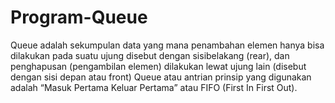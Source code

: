 # Program-Queue
Queue adalah sekumpulan data yang mana penambahan elemen hanya bisa dilakukan pada suatu ujung disebut dengan sisibelakang (rear), dan penghapusan (pengambilan elemen) dilakukan lewat ujung lain (disebut dengan sisi depan atau front) Queue atau antrian prinsip yang digunakan adalah “Masuk Pertama Keluar Pertama” atau FIFO (First In First Out).
